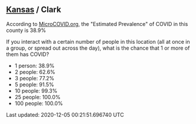 
## [Kansas](/united-states/kansas) / Clark

According to [MicroCOVID.org](http://microcovid.org),
the "Estimated Prevalence" of COVID in this county is 38.9%

If you interact with a certain number of people in this location
(all at once in a group, or spread out across the day), what is the chance that
1 or more of them has COVID?

- 1 person: 38.9%
- 2 people: 62.6%
- 3 people: 77.2%
- 5 people: 91.5%
- 10 people: 99.3%
- 25 people: 100.0%
- 100 people: 100.0%

Last updated: 2020-12-05 00:21:51.696740 UTC
